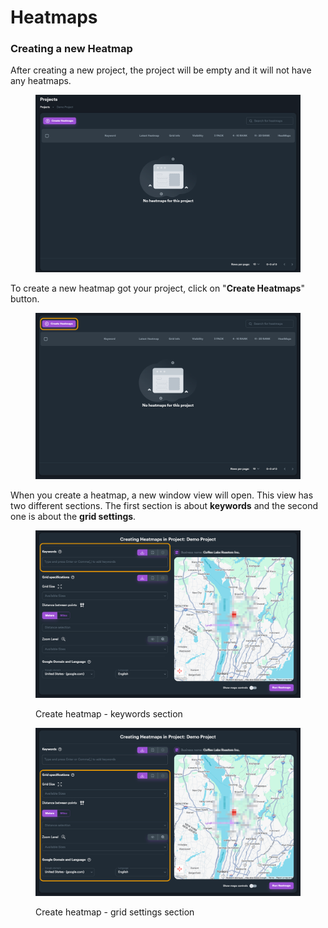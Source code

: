 # Heatmaps

### Creating a new Heatmap

After creating a new project, the project will be empty and it will not have any heatmaps.

<figure><img src="../../.gitbook/assets/heatmaps-1.png" alt=""><figcaption></figcaption></figure>

To create a new heatmap got your project, click on "**Create Heatmaps**" button.

<figure><img src="../../.gitbook/assets/create-heatmap-button.png" alt=""><figcaption></figcaption></figure>

When you create a heatmap, a new window view will open. This view has two different sections. The first section is about **keywords** and the second one is about the **grid settings**.

<figure><img src="../../.gitbook/assets/create-heatmap-1.png" alt=""><figcaption><p>Create heatmap - keywords section</p></figcaption></figure>

<figure><img src="../../.gitbook/assets/create-heatmap-2.png" alt=""><figcaption><p>Create heatmap - grid settings section</p></figcaption></figure>









